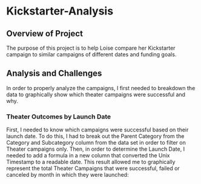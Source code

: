 # Kickstarter-Analysis

## Overview of Project
The purpose of this project is to help Loise compare her Kickstarter campaign to similar campaigns of different dates and funding goals.

## Analysis and Challenges
In order to properly analyze the campaigns, I first needed to breakdown the data to graphically show which theater campaigns were successful and why. 

### Theater Outcomes by Launch Date
First, I needed to know which campaigns were successful based on their launch date. To do this, I had to break out the Parent Category from the Category and Subcategory column from the data set in order to filter on Theater campaigns only. Then, in order to determine the Launch Date, I needed to add a formula in a new column that converted the Unix Timestamp to a readable date. This result allowed me to graphically represent the total Theater Campaigns that were successful, failed or canceled by month in which they were launched:



